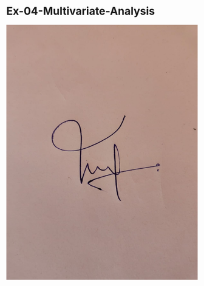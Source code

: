 # Ex-04-Multivariate-Analysis
![](https://github.com/Hariharan5354/Ex-04-Multivariate-Analysis/blob/main/hariharan.jpeg)
